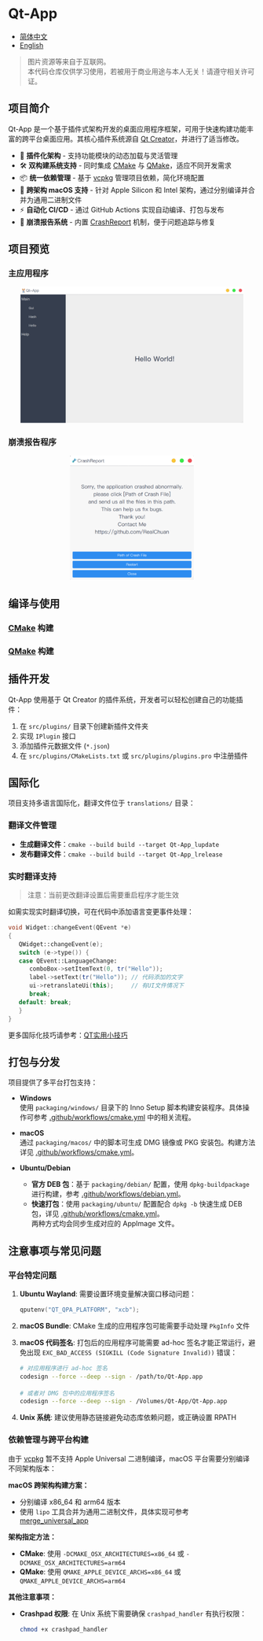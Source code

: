 # Qt-App

- [简体中文](README.md)
- [English](README.en.md)

> 图片资源等来自于互联网。  
> 本代码仓库仅供学习使用，若被用于商业用途与本人无关！请遵守相关许可证。

## 项目简介

Qt-App 是一个基于插件式架构开发的桌面应用程序框架，可用于快速构建功能丰富的跨平台桌面应用。其核心插件系统源自 [Qt Creator](https://github.com/qt-creator/qt-creator/tree/master/src/libs/extensionsystem)，并进行了适当修改。

- 🔌 **插件化架构** - 支持功能模块的动态加载与灵活管理
- 🛠️ **双构建系统支持** - 同时集成 [CMake](.github/workflows/cmake.yml) 与 [QMake](.github/workflows/qmake.yml)，适应不同开发需求
- 📦 **统一依赖管理** - 基于 [vcpkg](https://github.com/microsoft/vcpkg) 管理项目依赖，简化环境配置
- 🍎 **跨架构 macOS 支持** - 针对 Apple Silicon 和 Intel 架构，通过分别编译并合并为通用二进制文件
- ⚡ **自动化 CI/CD** - 通过 GitHub Actions 实现自动编译、打包与发布
- 🚨 **崩溃报告系统** - 内置 [CrashReport](src/apps/crashreport/) 机制，便于问题追踪与修复

## 项目预览

### 主应用程序

<div align="center">
<img src="docs/images/app.png" width="90%" height="90%">
</div>

### 崩溃报告程序

<div align="center">
<img src="docs/images/crash-report.png" width="50%" height="50%">
</div>

## 编译与使用

### [CMake](.github/workflows/cmake.yml) 构建

### [QMake](.github/workflows/qmake.yml) 构建

## 插件开发

Qt-App 使用基于 Qt Creator 的插件系统，开发者可以轻松创建自己的功能插件：

1. 在 `src/plugins/` 目录下创建新插件文件夹
2. 实现 `IPlugin` 接口
3. 添加插件元数据文件 (`*.json`)
4. 在 `src/plugins/CMakeLists.txt` 或 `src/plugins/plugins.pro` 中注册插件

## 国际化

项目支持多语言国际化，翻译文件位于 `translations/` 目录：

### 翻译文件管理

- **生成翻译文件**：`cmake --build build --target Qt-App_lupdate`
- **发布翻译文件**：`cmake --build build --target Qt-App_lrelease`

### 实时翻译支持
>
> 注意：当前更改翻译设置后需要重启程序才能生效

如需实现实时翻译切换，可在代码中添加语言变更事件处理：

```cpp
void Widget::changeEvent(QEvent *e)
{
   QWidget::changeEvent(e);
   switch (e->type()) {
   case QEvent::LanguageChange:
      comboBox->setItemText(0, tr("Hello"));
      label->setText(tr("Hello")); // 代码添加的文字
      ui->retranslateUi(this);     // 有UI文件情况下
      break;
   default: break;
   }
}
```

更多国际化技巧请参考：[QT实用小技巧](https://realchuan.github.io/2021/10/12/QT%E5%AE%9E%E7%94%A8%E5%B0%8F%E6%8A%80%E5%B7%A7%EF%BC%88%E6%83%B3%E5%88%B0%E5%B0%B1%E6%9B%B4%E6%96%B0%EF%BC%89/)

## 打包与分发

项目提供了多平台打包支持：

- **Windows**  
  使用 `packaging/windows/` 目录下的 Inno Setup 脚本构建安装程序。具体操作可参考 [.github/workflows/cmake.yml](.github/workflows/cmake.yml) 中的相关流程。

- **macOS**  
  通过 `packaging/macos/` 中的脚本可生成 DMG 镜像或 PKG 安装包。构建方法详见 [.github/workflows/cmake.yml](.github/workflows/cmake.yml)。

- **Ubuntu/Debian**  
  - **官方 DEB 包**：基于 `packaging/debian/` 配置，使用 `dpkg-buildpackage` 进行构建，参考 [.github/workflows/debian.yml](.github/workflows/debian.yml)。
  - **快速打包**：使用 `packaging/ubuntu/` 配置配合 `dpkg -b` 快速生成 DEB 包，详见 [.github/workflows/cmake.yml](.github/workflows/cmake.yml)。  
  两种方式均会同步生成对应的 AppImage 文件。

## 注意事项与常见问题

### 平台特定问题

1. **Ubuntu Wayland**: 需要设置环境变量解决窗口移动问题：

   ```cpp
   qputenv("QT_QPA_PLATFORM", "xcb");
   ```

2. **macOS Bundle**: CMake 生成的应用程序包可能需要手动处理 `PkgInfo` 文件

3. **macOS 代码签名**: 打包后的应用程序可能需要 ad-hoc 签名才能正常运行，避免出现 `EXC_BAD_ACCESS (SIGKILL (Code Signature Invalid))` 错误：

   ```bash
   # 对应用程序进行 ad-hoc 签名
   codesign --force --deep --sign - /path/to/Qt-App.app
   
   # 或者对 DMG 包中的应用程序签名
   codesign --force --deep --sign - /Volumes/Qt-App/Qt-App.app
   ```

4. **Unix 系统**: 建议使用静态链接避免动态库依赖问题，或正确设置 RPATH

### 依赖管理与跨平台构建

由于 [vcpkg](https://github.com/microsoft/vcpkg) 暂不支持 Apple Universal 二进制编译，macOS 平台需要分别编译不同架构版本：

**macOS 跨架构构建方案：**

- 分别编译 x86_64 和 arm64 版本
- 使用 `lipo` 工具合并为通用二进制文件，具体实现可参考[merge_universal_app](packaging/macos/universal/merge_universal_app.sh)

**架构指定方法：**

- **CMake**: 使用 `-DCMAKE_OSX_ARCHITECTURES=x86_64` 或 `-DCMAKE_OSX_ARCHITECTURES=arm64`
- **QMake**: 使用 `QMAKE_APPLE_DEVICE_ARCHS=x86_64` 或 `QMAKE_APPLE_DEVICE_ARCHS=arm64`

**其他注意事项：**

- **Crashpad 权限**: 在 Unix 系统下需要确保 `crashpad_handler` 有执行权限：

  ```bash
  chmod +x crashpad_handler
  ```
